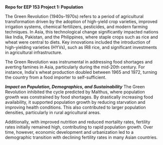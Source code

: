 **Repo for EEP 153 Project 1: Population**

The Green Revolution (1940s–1970s) refers to a period of agricultural transformation driven by the adoption of high-yield crop varieties, improved irrigation systems, chemical fertilizers, pesticides, and modern farming techniques. In Asia, this technological change significantly impacted nations like India, Pakistan, and the Philippines, where staple crops such as rice and wheat were central to diets. Key innovations included the introduction of high-yielding varieties (HYVs), such as IR8 rice, and significant investments in agricultural infrastructure.

The Green Revolution was instrumental in addressing food shortages and averting famines in Asia, particularly during the mid-20th century. For instance, India's wheat production doubled between 1965 and 1972, turning the country from a food importer to self-sufficient.

***Impact on Population, Demographics, and Sustainability***
The Green Revolution inhibited the cycle predicted by Malthus, where population growth was constrained by food shortages. By drastically increasing food availability, it supported population growth by reducing starvation and improving health conditions. This also contributed to larger population densities, particularly in rural agricultural areas.

Additionally, with improved nutrition and reduced mortality rates, fertility rates initially remained high, contributing to rapid population growth. Over time, however, economic development and urbanization led to a demographic transition with declining fertility rates in many Asian countries.
